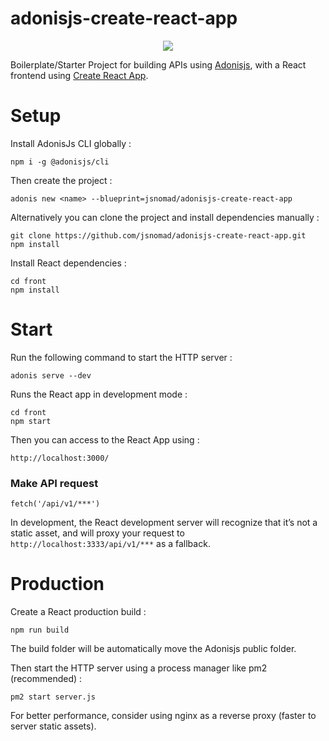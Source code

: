 # adonisjs-create-react-app

<p align="center"> 
<img src="https://lh3.googleusercontent.com/W4ogVEXwEWqG_GoSx4ngBT00HiL1g41aUWJQ2ptLAsOeQsbC-yiNiZtVAHOOb0n0yAg3xGqH9JR2CaM3AXz4=w3360-h1804">
</p>

Boilerplate/Starter Project for building APIs using [Adonisjs](https://github.com/adonisjs/adonis-framework), with a React frontend using [Create React App](https://github.com/facebook/create-react-app).

# Setup

Install AdonisJs CLI globally :

    npm i -g @adonisjs/cli

Then create the project :

    adonis new <name> --blueprint=jsnomad/adonisjs-create-react-app

Alternatively you can clone the project and install dependencies manually :

    git clone https://github.com/jsnomad/adonisjs-create-react-app.git
    npm install

Install React dependencies :

    cd front
    npm install

# Start

Run the following command to start the HTTP server :

    adonis serve --dev

Runs the React app in development mode :

    cd front
    npm start

Then you can access to the React App using :

    http://localhost:3000/

### Make API request

    fetch('/api/v1/***')

In development, the React development server will recognize that it’s not a static asset, and will proxy your request to `http://localhost:3333/api/v1/***` as a fallback.

# Production

Create a React production build :

    npm run build

The build folder will be automatically move the Adonisjs public folder.

Then start the HTTP server using a process manager like pm2 (recommended) :

    pm2 start server.js

For better performance, consider using nginx as a reverse proxy (faster to server static assets).
